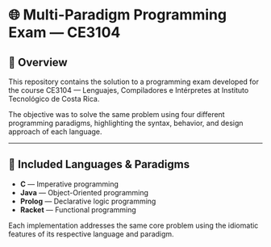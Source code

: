 # 🌐 Multi-Paradigm Programming Exam — CE3104

## 📘 Overview

This repository contains the solution to a programming exam developed for the course CE3104 — Lenguajes, Compiladores e Intérpretes at Instituto Tecnológico de Costa Rica.

The objective was to solve the same problem using four different programming paradigms, highlighting the syntax, behavior, and design approach of each language.

---

## 🧩 Included Languages & Paradigms

- **C** — Imperative programming
- **Java** — Object-Oriented programming
- **Prolog** — Declarative logic programming
- **Racket** — Functional programming

Each implementation addresses the same core problem using the idiomatic features of its respective language and paradigm.
